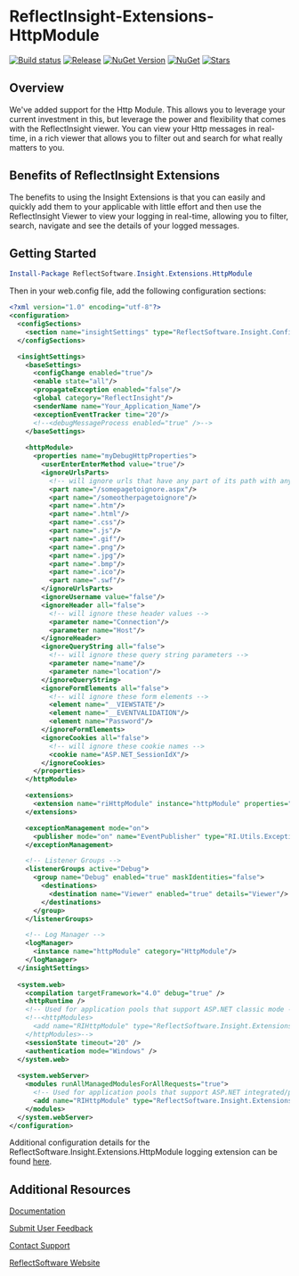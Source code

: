 # ReflectInsight-Extensions-HttpModule

[![Build status](https://ci.appveyor.com/api/projects/status/github/reflectsoftware/reflectinsight-extensions-httpmodule?svg=true)](https://ci.appveyor.com/project/reflectsoftware/reflectinsight-extensions-HttpModule)
[![Release](https://img.shields.io/github/release/reflectsoftware/reflectinsight-extensions-HttpModule.svg)](https://github.com/reflectsoftware/reflectinsight-extensions-HttpModule/releases/latest)
[![NuGet Version](http://img.shields.io/nuget/v/reflectsoftware.insight.extensions.httpmodule.svg?style=flat)](http://www.nuget.org/packages/ReflectSoftware.Insight.Extensions.HttpModule/)
[![NuGet](https://img.shields.io/nuget/dt/reflectsoftware.insight.extensions.httpmodule.svg)](http://www.nuget.org/packages/ReflectSoftware.Insight.Extensions.HttpModule/)
[![Stars](https://img.shields.io/github/stars/reflectsoftware/reflectinsight-extensions-HttpModule.svg)](https://github.com/reflectsoftware/reflectinsight-extensions-HttpModule/stargazers)

## Overview ##

We've added support for the Http Module. This allows you to leverage your current investment in this, but leverage the power and flexibility that comes with the ReflectInsight viewer. You can view your Http messages in real-time, in a rich viewer that allows you to filter out and search for what really matters to you.

## Benefits of ReflectInsight Extensions ##

The benefits to using the Insight Extensions is that you can easily and quickly add them to your applicable with little effort and then use the ReflectInsight Viewer to view your logging in real-time, allowing you to filter, search, navigate and see the details of your logged messages.

## Getting Started

```powershell
Install-Package ReflectSoftware.Insight.Extensions.HttpModule
```

Then in your web.config file, add the following configuration sections:

```xml
<?xml version="1.0" encoding="utf-8"?>
<configuration>
  <configSections>
    <section name="insightSettings" type="ReflectSoftware.Insight.ConfigurationHandler,ReflectSoftware.Insight" />
  </configSections>

  <insightSettings>
    <baseSettings>
      <configChange enabled="true"/>
      <enable state="all"/>
      <propagateException enabled="false"/>
      <global category="ReflectInsight"/>
      <senderName name="Your_Application_Name"/>
      <exceptionEventTracker time="20"/>
      <!--<debugMessageProcess enabled="true" />-->
    </baseSettings>
    
    <httpModule>
      <properties name="myDebugHttpProperties">
        <userEnterEnterMethod value="true"/>
        <ignoreUrlsParts>
          <!-- will ignore urls that have any part of its path with any key words listed below -->
          <part name="/somepagetoignore.aspx"/>
          <part name="/someotherpagetoignore"/>
          <part name=".htm"/>
          <part name=".html"/>
          <part name=".css"/>
          <part name=".js"/>
          <part name=".gif"/>
          <part name=".png"/>
          <part name=".jpg"/>
          <part name=".bmp"/>
          <part name=".ico"/>
          <part name=".swf"/>
        </ignoreUrlsParts>
        <ignoreUsername value="false"/>
        <ignoreHeader all="false">
          <!-- will ignore these header values -->
          <parameter name="Connection"/>
          <parameter name="Host"/>
        </ignoreHeader>
        <ignoreQueryString all="false">
          <!-- will ignore these query string parameters -->
          <parameter name="name"/>
          <parameter name="location"/>
        </ignoreQueryString>
        <ignoreFormElements all="false">
          <!-- will ignore these form elements -->
          <element name="__VIEWSTATE"/>
          <element name="__EVENTVALIDATION"/>
          <element name="Password"/>
        </ignoreFormElements>
        <ignoreCookies all="false">
          <!-- will ignore these cookie names -->
          <cookie name="ASP.NET_SessionIdX"/>
        </ignoreCookies>
      </properties>
    </httpModule>

    <extensions>
      <extension name="riHttpModule" instance="httpModule" properties="myDebugHttpProperties" enabled="true"/>
    </extensions>

    <exceptionManagement mode="on">
      <publisher mode="on" name="EventPublisher" type="RI.Utils.ExceptionManagement.ExceptionEventPublisher, ReflectInsight.Insight" applicationName="ReflectInsight" />
    </exceptionManagement>

    <!-- Listener Groups -->
    <listenerGroups active="Debug">
      <group name="Debug" enabled="true" maskIdentities="false">
        <destinations>
          <destination name="Viewer" enabled="true" details="Viewer"/>
        </destinations>
      </group>
    </listenerGroups>

    <!-- Log Manager -->
    <logManager>
      <instance name="httpModule" category="HttpModule"/>
    </logManager>
  </insightSettings>
  
  <system.web>
    <compilation targetFramework="4.0" debug="true" />
    <httpRuntime />
    <!-- Used for application pools that support ASP.NET classic mode -->
    <!--<httpModules>
      <add name="RIHttpModule" type="ReflectSoftware.Insight.Extensions.HttpModule.RIHttpModule, ReflectSoftware.Insight.Extensions.HttpModule"/>
    </httpModules>-->
    <sessionState timeout="20" />
    <authentication mode="Windows" />
  </system.web>
  
  <system.webServer>
    <modules runAllManagedModulesForAllRequests="true">
      <!-- Used for application pools that support ASP.NET integrated/pipeline mode -->
      <add name="RIHttpModule" type="ReflectSoftware.Insight.Extensions.HttpModule.RIHttpModule, ReflectSoftware.Insight.Extensions.HttpModule" />      
    </modules>
  </system.webServer>
</configuration>

```

Additional configuration details for the ReflectSoftware.Insight.Extensions.HttpModule logging extension can be found [here](https://reflectsoftware.atlassian.net/wiki/display/RI5/HttpModule+Extension).

## Additional Resources

[Documentation](https://reflectsoftware.atlassian.net/wiki/display/RI5/ReflectInsight+5+documentation)

[Submit User Feedback](http://reflectsoftware.uservoice.com/forums/158277-reflectinsight-feedback)

[Contact Support](support@reflectsoftware.com)

[ReflectSoftware Website](http://reflectsoftware.com)
